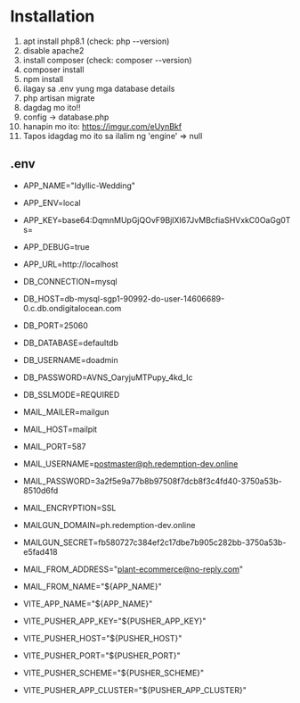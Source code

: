 # Installation
1. apt install php8.1 (check: php --version)
2. disable apache2 
3. install composer (check: composer --version)
4. composer install
5. npm install
6. ilagay sa .env yung mga database details
7. php artisan migrate
8. dagdag mo ito!!
9. config -> database.php
10. hanapin mo ito: https://imgur.com/eUynBkf
11. Tapos idagdag mo ito sa ilalim ng 'engine' => null

## .env
- APP_NAME="Idyllic-Wedding"
- APP_ENV=local
- APP_KEY=base64:DqmnMUpGjQOvF9BjlXI67JvMBcfiaSHVxkC0OaGg0Ts=
- APP_DEBUG=true
- APP_URL=http://localhost

- DB_CONNECTION=mysql
- DB_HOST=db-mysql-sgp1-90992-do-user-14606689-0.c.db.ondigitalocean.com
- DB_PORT=25060
- DB_DATABASE=defaultdb
- DB_USERNAME=doadmin
- DB_PASSWORD=AVNS_OaryjuMTPupy_4kd_Ic
- DB_SSLMODE=REQUIRED

- MAIL_MAILER=mailgun
- MAIL_HOST=mailpit
- MAIL_PORT=587
- MAIL_USERNAME=postmaster@ph.redemption-dev.online
- MAIL_PASSWORD=3a2f5e9a77b8b97508f7dcb8f3c4fd40-3750a53b-8510d6fd
- MAIL_ENCRYPTION=SSL
- MAILGUN_DOMAIN=ph.redemption-dev.online
- MAILGUN_SECRET=fb580727c384ef2c17dbe7b905c282bb-3750a53b-e5fad418
- MAIL_FROM_ADDRESS="plant-ecommerce@no-reply.com"
- MAIL_FROM_NAME="${APP_NAME}"

- VITE_APP_NAME="${APP_NAME}"
- VITE_PUSHER_APP_KEY="${PUSHER_APP_KEY}"
- VITE_PUSHER_HOST="${PUSHER_HOST}"
- VITE_PUSHER_PORT="${PUSHER_PORT}"
- VITE_PUSHER_SCHEME="${PUSHER_SCHEME}"
- VITE_PUSHER_APP_CLUSTER="${PUSHER_APP_CLUSTER}"
